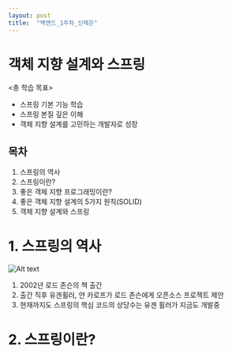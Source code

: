 ```yaml
---
layout: post
title:  "백엔드_1주차_신재은"
---
```


# 객체 지향 설계와 스프링

<총 학습 목표>
* 스프링 기본 기능 학습
* 스프링 본질 깊은 이해
* 객체 지향 설계를 고민하는 개발자로 성장

목차
---
1. 스프링의 역사
2. 스프링이란?
3. 좋은 객체 지향 프로그래밍이란?
4. 좋은 객체 지향 설계의 5가지 원칙(SOLID)
5. 객체 지향 설계와 스프링

# 1. 스프링의 역사
![Alt text](../images/image1.png)
1. 2002년 로드 존슨의 책 출간
2. 출간 직후 유겐휠러, 얀 카로프가 로드 존슨에게 오픈소스 프로젝트 제안
3. 현재까지도 스프링의 핵심 코드의 상당수는 유겐 휠러가 지금도 개발중

# 2. 스프링이란?
